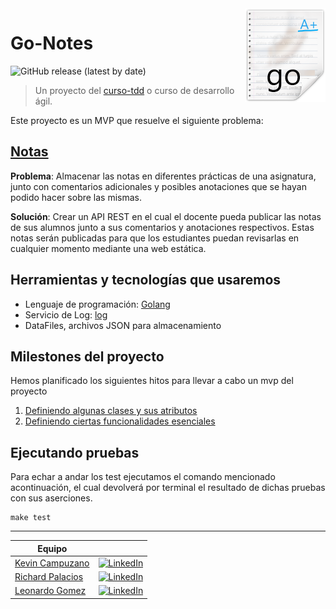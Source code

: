 <img src="/docs/resources/go-notes-images.png" align="right"/>

# Go-Notes

![GitHub release (latest by date)](https://img.shields.io/github/v/release/Golang-EC/go-notes?style=social)

> Un proyecto del [curso-tdd](https://jj.github.io/curso-tdd) o curso de desarrollo ágil.

Este proyecto es un MVP que resuelve el siguiente problema:

## [Notas](https://jj.github.io/curso-tdd/problemas/notas.html)

**Problema**: Almacenar las notas en diferentes prácticas de una asignatura, junto con comentarios adicionales y posibles anotaciones que se hayan podido hacer sobre las mismas.

**Solución**: Crear un API REST en el cual el docente pueda publicar las notas de sus alumnos junto a sus comentarios y anotaciones respectivos. Estas notas serán publicadas para que los estudiantes puedan revisarlas en cualquier momento mediante una web estática.

## Herramientas y tecnologías que usaremos

- Lenguaje de programación: [Golang](https://golang.org/)
- Servicio de Log: [log](https://golang.org/pkg/log/)
- DataFiles, archivos JSON para almacenamiento


## Milestones del proyecto

Hemos planificado los siguientes hitos para llevar a cabo un mvp del proyecto 
1. [Definiendo algunas clases y sus atributos](https://github.com/Golang-EC/go-notes/projects/1#column-13357999)
2. [Definiendo ciertas funcionalidades esenciales](https://github.com/Golang-EC/go-notes/projects/1#column-13358053)

## Ejecutando pruebas
Para echar a andar los test ejecutamos el comando mencionado acontinuación, el cual devolverá por terminal el resultado de dichas pruebas con sus aserciones.
```
make test
```

---

| Equipo                                               |  |
| ---------------------------------------------------- |----------|
| [Kevin Campuzano](https://github.com/Kevincamp)      | [![LinkedIn](https://img.shields.io/badge/-LinkedIn-222222?style=flat-square&logo=linkedin&logoColor=white&link=https://www.linkedin.com/in/kevin-campuzano-castillo-42294966/)](https://www.linkedin.com/in/kevin-campuzano-castillo-42294966/)
| [Richard Palacios](https://github.com/rpalaciosg)    | [![LinkedIn](https://img.shields.io/badge/-LinkedIn-222222?style=flat-square&logo=linkedin&logoColor=white&link=https://www.linkedin.com/in/richardpalaciosgarcia/)](https://www.linkedin.com/in/richardpalaciosgarcia/)
| [Leonardo Gomez](https://github.com/gomezgleonardob) | [![LinkedIn](https://img.shields.io/badge/-LinkedIn-222222?style=flat-square&logo=linkedin&logoColor=white&link=https://www.linkedin.com/in/gomezgleonardob//)](https://www.linkedin.com/in/gomezgleonardob/)
